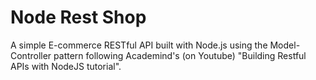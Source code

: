 # Node Rest Shop

A simple E-commerce RESTful API built with Node.js using the Model-Controller pattern
following Academind's (on Youtube) "Building Restful APIs with NodeJS tutorial".